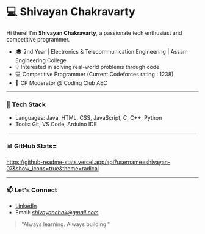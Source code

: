 # 💻 Shivayan Chakravarty

Hi there! I'm **Shivayan Chakravarty**, a passionate tech enthusiast and competitive programmer.

- 🎓 2nd Year | Electronics & Telecommunication Engineering | Assam Engineering College
- 💡 Interested in solving real-world problems through code
- 💻 Competitive Programmer (Current Codeforces rating : 1238)
- 🏅 CP Moderator @ Coding Club AEC
---

### 🚀 Tech Stack
- Languages: Java, HTML, CSS, JavaScript, C, C++, Python
- Tools: Git, VS Code, Arduino IDE

---

### 📊 GitHub Stats=
https://github-readme-stats.vercel.app/api?username=shivayan-07&show_icons=true&theme=radical

---

### 📫 Let's Connect
- [LinkedIn](https://www.linkedin.com/in/shivayan-chakravarty/)
- Email: *shivayanchak@gmail.com*

> "Always learning. Always building."


